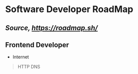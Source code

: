 # Software Developer RoadMap
## _Source, https://roadmap.sh/_

## Frontend Developer

- Internet
> HTTP
> DNS
